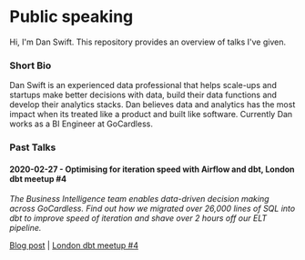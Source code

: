 # Public speaking

Hi, I'm Dan Swift. This repository provides an overview of talks I've given.

### Short Bio

Dan Swift is an experienced data professional that helps scale-ups and startups make better decisions with data, build their data functions and develop their analytics stacks. Dan believes data and analytics has the most impact when its treated like a product and built like software. Currently Dan works as a BI Engineer at GoCardless.

### Past Talks

#### 2020-02-27 - Optimising for iteration speed with Airflow and dbt, London dbt meetup #4
_The Business Intelligence team enables data-driven decision making across GoCardless. Find out how we migrated over 26,000 lines of SQL into dbt to improve speed of iteration and shave over 2 hours off our ELT pipeline._

[Blog post](https://gocardless.com/blog/optimising-iteration-speed-dbt/) |
[London dbt meetup #4](https://www.meetup.com/London-dbt-Meetup/events/268459714/)
